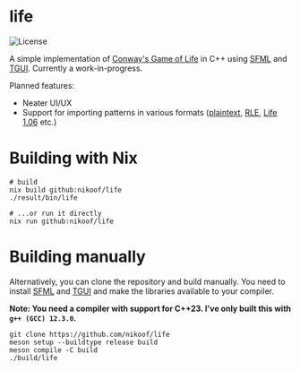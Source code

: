 # life

![License](https://img.shields.io/github/license/nikoof/life)

A simple implementation of [Conway's Game of Life](https://en.wikipedia.org/wiki/Conway%27s_Game_of_Life) in C++ using [SFML](https://www.sfml-dev.org/) and [TGUI](https://tgui.eu/). Currently a work-in-progress.

Planned features:

- Neater UI/UX
- Support for importing patterns in various formats ([plaintext](https://conwaylife.com/wiki/Plaintext), [RLE](https://conwaylife.com/wiki/Run_Length_Encoded), [Life 1.06](https://conwaylife.com/wiki/Life_1.06) etc.)

# Building with Nix

```shell
# build
nix build github:nikoof/life
./result/bin/life

# ...or run it directly
nix run github:nikoof/life
```

# Building manually

Alternatively, you can clone the repository and build manually. You need to install [SFML](https://www.sfml-dev.org/) and [TGUI](https://tgui.eu/) and make the libraries available to your compiler.

**Note: You need a compiler with support for C++23. I've only built this with `g++ (GCC) 12.3.0`.**

```shell
git clone https://github.com/nikoof/life
meson setup --buildtype release build
meson compile -C build
./build/life
```
